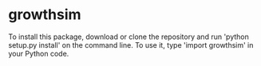 # growthsim

To install this package, download or clone the repository and run 'python setup.py install' on the command line.  To use it, type 'import growthsim' in your Python code.